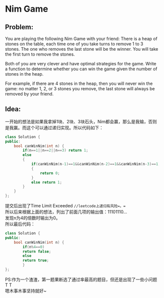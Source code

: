 # Nim Game  
## Problem:  
You are playing the following Nim Game with your friend: There is a heap of stones on the table, each time one of you take turns to remove 1 to 3 stones. The one who removes the last stone will be the winner. You will take the first turn to remove the stones.

Both of you are very clever and have optimal strategies for the game. Write a function to determine whether you can win the game given the number of stones in the heap.

For example, if there are 4 stones in the heap, then you will never win the game: no matter 1, 2, or 3 stones you remove, the last stone will always be removed by your friend.  

## Idea:  
一开始的想法是如果我拿掉1块、2块、3块石头，Nim都会赢，那么是我输，否则是我赢。而这个可以通过递归实现。所以代码如下：  
```cpp
class Solution {
public:
    bool canWinNim(int n) {
        if(n==1||n==2||n==3) return 1;
        else
        {
            if(canWinNim(n-1)==1&&canWinNim(n-2)==1&&canWinNim(n-3)==1)//Nim Wins
            {
                return 0;
            }
            else return 1;
        }
    }
};
```
提交后出现了Time Limit Exceeded `//leetcode上递归有风险=。=`  
所以后来根据上面的想法，列出了前面几项的输出值：11101110...  
发现n为4的倍数时输出为0。  
所以最后代码：
```cpp
class Solution {
public:
    bool canWinNim(int n) {
        if(n%4==0)
        return false;
        else
        return true;
        }
};
```
PS:作为一个渣渣，第一题果断选了通过率最高的题目，但还是出现了一些小问题T T  
嗯木事木事坚持就好~
  
  

